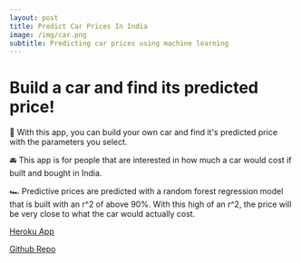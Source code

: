 ```yaml
---
layout: post
title: Predict Car Prices In India
image: /img/car.png
subtitle: Predicting car prices using machine learning
---
```


# Build a car and find its predicted price!

🚗 With this app, you can build your own car and find it's predicted price with the parameters you select.

🚘 This app is for people that are interested in how much a car would cost if built and bought in India.

🏎️ Predictive prices are predicted with a random forest regression model that is built with an r^2 of above 90%. With this high of an r^2, the price will be very close to what the car would actually cost.


[Heroku App](https://pacific-cove-84332.herokuapp.com/)

[Github Repo](https://github.com/aklefebvere/unit2-Build)

